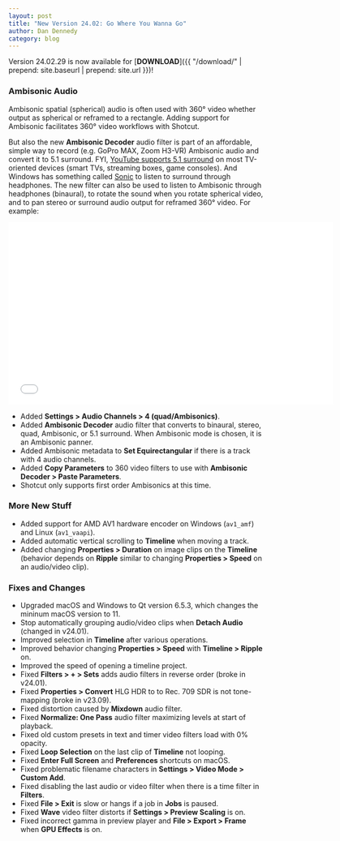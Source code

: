 ```yaml
---
layout: post
title: "New Version 24.02: Go Where You Wanna Go"
author: Dan Dennedy
category: blog
---
```


Version 24.02.29 is now available for [**DOWNLOAD**]({{ "/download/" | prepend: site.baseurl | prepend: site.url }})!

### Ambisonic Audio

Ambisonic spatial (spherical) audio is often used with 360&deg; video whether output as spherical or reframed to a rectangle. Adding support for Ambisonic facilitates 360&deg; video workflows with Shotcut.

But also the new **Ambisonic Decoder** audio filter is part of an affordable, simple way to record (e.g. GoPro MAX, Zoom H3-VR) Ambisonic audio and convert it to 5.1 surround. FYI, [YouTube supports 5.1 surround](https://support.google.com/youtube/answer/11904456)
on most TV-oriented devices (smart TVs, streaming boxes, game consoles). And Windows has something called
[Sonic](https://support.microsoft.com/en-us/windows/how-to-turn-on-spatial-sound-in-windows-10-ca2700a0-6519-448d-5434-56f499d59c96)
to listen to surround through headphones. The new filter can also be used to listen to Ambisonic through headphones (binaural), to rotate the sound when you rotate spherical video, and to pan stereo or surround audio output for reframed 360&deg; video. For example:

<iframe allowfullscreen="1" frameborder="0" width="640" height="360" src="//www.youtube.com/embed/t2ANw_xcCWE"></iframe>

- Added **Settings > Audio Channels > 4 (quad/Ambisonics)**.
- Added **Ambisonic Decoder** audio filter that converts to binaural, stereo, quad, Ambisonic, or 5.1 surround. When Ambisonic mode is chosen, it is an Ambisonic panner.
- Added Ambisonic metadata to **Set Equirectangular** if there is a track with 4 audio channels.
- Added **Copy Parameters** to 360 video filters to use with **Ambisonic Decoder > Paste Parameters**.
- Shotcut only supports first order Ambisonics at this time.

### More New Stuff

- Added support for AMD AV1 hardware encoder on Windows (`av1_amf`) and Linux (`av1_vaapi`).
- Added automatic vertical scrolling to **Timeline** when moving a track.
- Added changing **Properties > Duration** on image clips on the **Timeline** (behavior depends on **Ripple** similar to changing **Properties > Speed** on an audio/video clip).
 

### Fixes and Changes

- Upgraded macOS and Windows to Qt version 6.5.3, which changes the mininum macOS version to 11.
- Stop automatically grouping audio/video clips when **Detach Audio** (changed in v24.01).
- Improved selection in **Timeline** after various operations.
- Improved behavior changing **Properties > Speed** with **Timeline > Ripple** on.
- Improved the speed of opening a timeline project.
- Fixed **Filters > + > Sets** adds audio filters in reverse order (broke in v24.01).
- Fixed **Properties > Convert** HLG HDR to to Rec. 709 SDR is not tone-mapping (broke in v23.09).
- Fixed distortion caused by **Mixdown** audio filter.
- Fixed **Normalize: One Pass** audio filter maximizing levels at start of playback.
- Fixed old custom presets in text and timer video filters load with 0% opacity.
- Fixed **Loop Selection** on the last clip of **Timeline** not looping.
- Fixed **Enter Full Screen** and **Preferences** shortcuts on macOS.
- Fixed problematic filename characters in **Settings > Video Mode > Custom Add**.
- Fixed disabling the last audio or video filter when there is a time filter in **Filters**.
- Fixed **File > Exit** is slow or hangs if a job in **Jobs** is paused.
- Fixed **Wave** video filter distorts if **Settings > Preview Scaling** is on.
- Fixed incorrect gamma in preview player and **File > Export > Frame** when **GPU Effects** is on.

